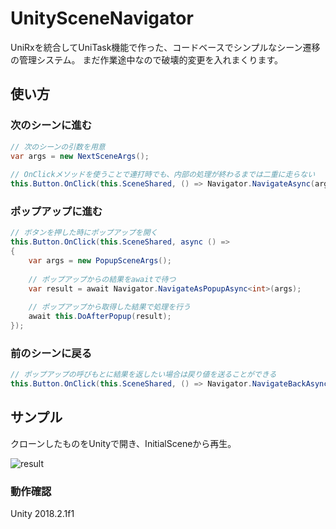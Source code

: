 # UnitySceneNavigator

UniRxを統合してUniTask機能で作った、コードベースでシンプルなシーン遷移の管理システム。
まだ作業途中なので破壊的変更を入れまくります。

## 使い方

### 次のシーンに進む
```cs
// 次のシーンの引数を用意
var args = new NextSceneArgs();
    
// OnClickメソッドを使うことで連打時でも、内部の処理が終わるまでは二重に走らない
this.Button.OnClick(this.SceneShared, () => Navigator.NavigateAsync(args));
```

### ポップアップに進む
```cs
// ボタンを押した時にポップアップを開く
this.Button.OnClick(this.SceneShared, async () =>
{
    var args = new PopupSceneArgs();
    
    // ポップアップからの結果をawaitで待つ
    var result = await Navigator.NavigateAsPopupAsync<int>(args);
    
    // ポップアップから取得した結果で処理を行う
    await this.DoAfterPopup(result);
});
```

### 前のシーンに戻る
```cs
// ポップアップの呼びもとに結果を返したい場合は戻り値を送ることができる
this.Button.OnClick(this.SceneShared, () => Navigator.NavigateBackAsync(100));
```

## サンプル

クローンしたものをUnityで開き、InitialSceneから再生。

![result](https://github.com/yKimisaki/SceneNavigator/blob/media/SamleMovie.gif)

### 動作確認
Unity 2018.2.1f1
